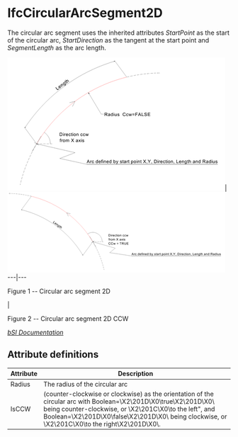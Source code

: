 IfcCircularArcSegment2D
=======================
The circular arc segment uses the inherited attributes _StartPoint_ as the
start of the circular arc, _StartDirection_ as the tangent at the start point
and _SegmentLength_ as the arc length.  
  
  
  
  
![](../figures/ifccirculararcsegment2d-cw.png)|
![](../figures/ifccirculararcsegment2d-ccw.png)  
---|---  
  

Figure 1 -- Circular arc segment 2D

|

Figure 2 -- Circular arc segment 2D CCW  
  
  
  
[ _bSI
Documentation_](https://standards.buildingsmart.org/IFC/DEV/IFC4_2/FINAL/HTML/schema/ifcgeometryresource/lexical/ifccirculararcsegment2d.htm)


Attribute definitions
---------------------
| Attribute   | Description                                                                                                                                                                                                                                                                  |
|-------------|------------------------------------------------------------------------------------------------------------------------------------------------------------------------------------------------------------------------------------------------------------------------------|
| Radius      | The radius of the circular arc                                                                                                                                                                                                                                               |
| IsCCW       | (counter-clockwise or clockwise) as the orientation of the circular arc with Boolean=\X2\201D\X0\true\X2\201D\X0\ being counter-clockwise, or \X2\201C\X0\to the left", and Boolean=\X2\201D\X0\false\X2\201D\X0\ being clockwise, or \X2\201C\X0\to the right\X2\201D\X0\\. |

